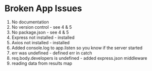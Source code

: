 # Broken App Issues

1. No documentation
2. No version control - see 4 & 5
3. No package.json - see 4 & 5
4. Express not installed - installed
5. Axios not installed - installed
6. Added console.log to app.listen so you know if the server started
7. err was undefined - defined err in catch
8. req.body.developers is undefined - added express.json middleware
9. reading data from results map
